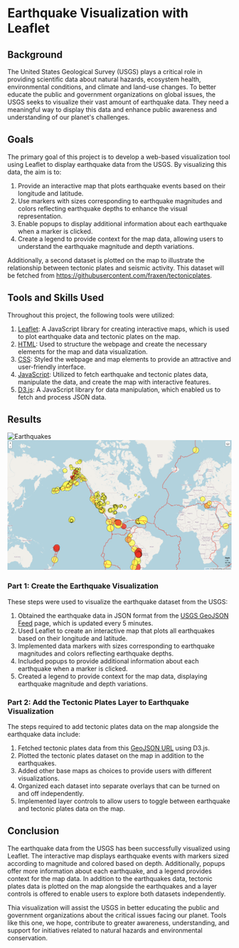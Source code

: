 
# Earthquake Visualization with Leaflet


## Background

The United States Geological Survey (USGS) plays a critical role in providing scientific data about natural hazards, ecosystem health, environmental conditions, and climate and land-use changes. To better educate the public and government organizations on global issues, the USGS seeks to visualize their vast amount of earthquake data. They need a meaningful way to display this data and enhance public awareness and understanding of our planet's challenges.

## Goals

The primary goal of this project is to develop a web-based visualization tool using Leaflet to display earthquake data from the USGS. By visualizing this data, the aim is to:

1. Provide an interactive map that plots earthquake events based on their longitude and latitude.
2. Use markers with sizes corresponding to earthquake magnitudes and colors reflecting earthquake depths to enhance the visual representation.
3. Enable popups to display additional information about each earthquake when a marker is clicked.
4. Create a legend to provide context for the map data, allowing users to understand the earthquake magnitude and depth variations.

Additionally, a second dataset is plotted on the map to illustrate the relationship between tectonic plates and seismic activity. This dataset will be fetched from https://githubusercontent.com/fraxen/tectonicplates.

## Tools and Skills Used

Throughout this project, the following tools were utilized:

1. [Leaflet](https://leafletjs.com/examples/quick-start/): A JavaScript library for creating interactive maps, which is used to plot earthquake data and tectonic plates on the map.
2. [HTML](https://www.w3schools.com/html/): Used to structure the webpage and create the necessary elements for the map and data visualization.
3. [CSS](https://www.w3schools.com/css/): Styled the webpage and map elements to provide an attractive and user-friendly interface.
4. [JavaScript](https://www.w3schools.com/js/): Utilized to fetch earthquake and tectonic plates data, manipulate the data, and create the map with interactive features.
5. [D3.js](https://d3js.org/): A JavaScript library for data manipulation, which enabled us to fetch and process JSON data.

## Results

![Earthquakes](15-Mapping/Leaflet-Challenge/Images/Earthquakes.png)
![Earthquakes and Tectonic Plates](15-Mapping/Leaflet-Challenge/Images/Earthquakes_Tectonic_Plates.png)

### Part 1: Create the Earthquake Visualization

These steps were used to visualize the earthquake dataset from the USGS:

1. Obtained the earthquake data in JSON format from the [USGS GeoJSON Feed](https://earthquake.usgs.gov/earthquakes/feed/v1.0/geojson.php) page, which is updated every 5 minutes.
2. Used Leaflet to create an interactive map that plots all earthquakes based on their longitude and latitude.
3. Implemented data markers with sizes corresponding to earthquake magnitudes and colors reflecting earthquake depths.
4. Included popups to provide additional information about each earthquake when a marker is clicked.
5. Created a legend to provide context for the map data, displaying earthquake magnitude and depth variations.

### Part 2: Add the Tectonic Plates Layer to Earthquake Visualization

The steps required to add tectonic plates data on the map alongside the earthquake data include:

1. Fetched tectonic plates data from this [GeoJSON URL](https://github.com/fraxen/tectonicplates/tree/master/GeoJSON) using D3.js.
2. Plotted the tectonic plates dataset on the map in addition to the earthquakes.
3. Added other base maps as choices to provide users with different visualizations.
4. Organized each dataset into separate overlays that can be turned on and off independently.
5. Implemented layer controls to allow users to toggle between earthquake and tectonic plates data on the map.

## Conclusion

The earthquake data from the USGS has been successfully visualized using Leaflet. The interactive map displays earthquake events with markers sized according to magnitude and colored based on depth. Additionally, popups offer more information about each earthquake, and a legend provides context for the map data. In addition to the earthquakes data, tectonic plates data is plotted on the map alongside the earthquakes and a layer controls is offered to enable users to explore both datasets independently.

Thia visualization will assist the USGS in better educating the public and government organizations about the critical issues facing our planet. Tools like this one, we hope, contribute to greater awareness, understanding, and support for initiatives related to natural hazards and environmental conservation.
